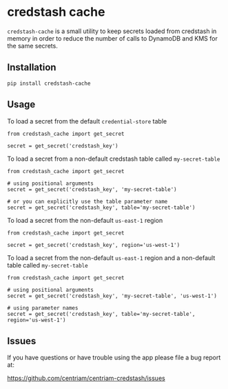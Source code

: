 credstash cache
===============

`credstash-cache` is a small utility to keep secrets loaded from credstash in memory
in order to reduce the number of calls to DynamoDB and KMS for the same secrets.


## Installation
`pip install credstash-cache`


## Usage
To load a secret from the default `credential-store` table
```
from credstash_cache import get_secret

secret = get_secret('credstash_key')
```

To load a secret from a non-default credstash table called `my-secret-table`
```
from credstash_cache import get_secret

# using positional arguments
secret = get_secret('credstash_key', 'my-secret-table')

# or you can explicitly use the table parameter name
secret = get_secret('credstash_key', table='my-secret-table')
```

To load a secret from the non-default `us-east-1` region
```
from credstash_cache import get_secret

secret = get_secret('credstash_key', region='us-west-1')
```

To load a secret from the non-default `us-east-1` region and a non-default table called `my-secret-table`
```
from credstash_cache import get_secret

# using positional arguments
secret = get_secret('credstash_key', 'my-secret-table', 'us-west-1')

# using parameter names
secret = get_secret('credstash_key', table='my-secret-table', region='us-west-1')
```

## Issues
If you have questions or have trouble using the app please file a bug report
at:

https://github.com/centriam/centriam-credstash/issues
